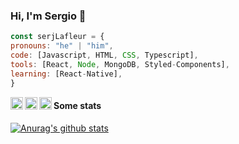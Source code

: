 ### Hi, I'm Sergio 👋 

```js
const serjLafleur = {
pronouns: "he" | "him",
code: [Javascript, HTML, CSS, Typescript],
tools: [React, Node, MongoDB, Styled-Components],
learning: [React-Native],
}
```
<a href="https://twitter.com/SerjLafleur">
  <img align="left" alt="SerjLaFleur | Twitter" width="20px" src="https://sergiobaltanas.com/wp-content/uploads/2021/08/1491579583-yumminkysocialmedia02_83111.png" />
</a>
<a href="https://instagram.com/SerjLafleur">
  <img align="left" alt="SerjLaFleur | Twitter" width="20px" src="https://sergiobaltanas.com/wp-content/uploads/2021/08/Instagram_icon-icons.com_66804.png" />
</a>
<a href="https://www.linkedin.com/in/sergio-baltanas-montes/">
  <img align="left" alt="SerjLaFleur | Twitter" width="20px" src="https://sergiobaltanas.com/wp-content/uploads/2021/08/linkedin_socialnetwork_17441.png" />
</a>

#### Some stats 
<a href="https://github.com/serjlafleur/github-readme-stats">
  <img align="center" src="https://github-readme-stats.anuraghazra1.vercel.app/api?username=anuraghazra&show_icons=true&include_all_commits=true&theme=material-palenight" alt="Anurag's github stats" />
</a>

<!--
**SerjLafleur/serjlafleur** is a ✨ _special_ ✨ repository because its `README.md` (this file) appears on your GitHub profile.

Here are some ideas to get you started:

- 🔭 I’m currently working on ...
- 🌱 I’m currently learning ...
- 👯 I’m looking to collaborate on ...
- 🤔 I’m looking for help with ...
- 💬 Ask me about ...
- 📫 How to reach me: ...
- 😄 Pronouns: ...
- ⚡ Fun fact: ...
-->
